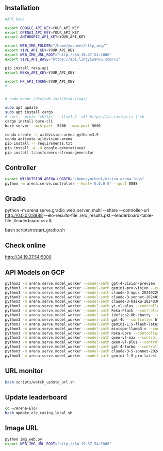 ## Installation 


```bash
#API keys

export GOOGLE_API_KEY=YOUR_API_KEY
export OPENAI_API_KEY=YOUR_API_KEY
export ANTHROPIC_API_KEY=YOUR_API_KEY

export WEB_IMG_FOLDER="/home/yuchenl/http_img/"
export YIVL_API_KEY=YOUR_API_KEY
export WEB_IMG_URL_ROOT="http://34.19.37.54:5006"
export YIVL_API_BASE="https://api.lingyiwanwu.com/v1"

pip install reka-api
export REKA_API_KEY=YOUR_API_KEY

export HF_API_TOKEN=YOUR_API_KEY
# 
```

```bash

# sudo mount /dev/sdb /mnt/disks/logs/

sudo apt update
sudo apt install cargo
# curl --proto '=https' --tlsv1.2 -sSf https://sh.rustup.rs | sh
cargo install bore-cli
bore server --min-port  5500 --max-port 5600
```

```bash
conda create -n wildvision-arena python=3.9
conda activate wildvision-arena
pip install -r requirements.txt
pip install -q -U google-generativeai
pip install transformers-stream-generator
```

## Controller

```bash  
export WILDVISION_ARENA_LOGDIR="/home/yuchenl/vision-arena-logs"
python -m arena.serve.controller --host='0.0.0.0' --port 8888 
```


## Gradio 
<!-- python -m arena.serve.gradio_web_server_multi --port 5000 --controller-url http://0.0.0.0:8888 --elo-results-file ./elo_results.pkl --leaderboard-table-file ./leaderboard.csv --share -->

<!-- python -m arena.serve.gradio_web_server_multi --share --controller-url http://34.19.37.54:8888 --elo-results-file ./elo_results.pkl --leaderboard-table-file ./leaderboard.csv -->

python -m arena.serve.gradio_web_server_multi --share --controller-url http://0.0.0.0:8888 --elo-results-file ./elo_results.pkl --leaderboard-table-file ./leaderboard.csv &

bash scripts/restart_gradio.sh

## Check online

http://34.19.37.54:5000

## API Models on GCP

```bash
python3 -m arena.serve.model_worker --model-path gpt-4-vision-preview --controller http://127.0.0.1:8888 --port 31001 --worker http://127.0.0.1:31001 --host=127.0.0.1 &
python3 -m arena.serve.model_worker --model-path gemini-pro-vision --controller http://127.0.0.1:8888 --port 31003 --worker http://127.0.0.1:31003 --host=127.0.0.1 &
python3 -m arena.serve.model_worker --model-path claude-3-opus-20240229 --controller http://127.0.0.1:8888 --port 31016 --worker http://127.0.0.1:31016 --host=127.0.0.1 &
python3 -m arena.serve.model_worker --model-path claude-3-sonnet-20240229 --controller http://127.0.0.1:8888 --port 31019 --worker http://127.0.0.1:31019 --host=127.0.0.1 &
python3 -m arena.serve.model_worker --model-path claude-3-haiku-20240307 --controller http://127.0.0.1:8888 --port 31020 --worker http://127.0.0.1:31020 --host=127.0.0.1 &
python3 -m arena.serve.model_worker --model-path yi-vl-plus --controller http://127.0.0.1:8888 --port 31021 --worker http://127.0.0.1:31021 --host=127.0.0.1 &
python3 -m arena.serve.model_worker --model-path Reka-Flash --controller http://127.0.0.1:8888 --port 31022 --worker http://127.0.0.1:31022 --host=127.0.0.1 &
python3 -m arena.serve.model_worker --model-path idefics2-8b-chatty --controller http://127.0.0.1:8888 --port 31023 --worker http://127.0.0.1:31023 --host=127.0.0.1 &
python3 -m arena.serve.model_worker --model-path gpt-4o --controller http://127.0.0.1:8888 --port 31024 --worker http://127.0.0.1:31024 --host=127.0.0.1 &
python3 -m arena.serve.model_worker --model-path gemini-1.5-flash-latest --controller http://127.0.0.1:8888 --port 31025 --worker http://127.0.0.1:31025 --host=127.0.0.1 &
python3 -m arena.serve.model_worker --model-path minicpm-llama3-v --controller http://127.0.0.1:8888 --port 31026 --worker http://127.0.0.1:31026 --host=127.0.0.1 &
python3 -m arena.serve.model_worker --model-path Reka-Core --controller http://127.0.0.1:8888 --port 31027 --worker http://127.0.0.1:31027 --host=127.0.0.1 &
python3 -m arena.serve.model_worker --model-path qwen-vl-max --controller http://127.0.0.1:8888 --port 31028 --worker http://127.0.0.1:31028 --host=127.0.0.1 &
python3 -m arena.serve.model_worker --model-path qwen-vl-plus --controller http://127.0.0.1:8888 --port 31029 --worker http://127.0.0.1:31029 --host=127.0.0.1 &
python3 -m arena.serve.model_worker --model-path gpt-4-turbo --controller http://127.0.0.1:8888 --port 31030 --worker http://127.0.0.1:31030 --host=127.0.0.1 &
python3 -m arena.serve.model_worker --model-path claude-3-5-sonnet-20240620 --controller http://127.0.0.1:8888 --port 31031 --worker http://127.0.0.1:31031 --host=127.0.0.1 &
python3 -m arena.serve.model_worker --model-path gemini-1.5-pro-latest --controller http://127.0.0.1:8888 --port 31032 --worker http://127.0.0.1:31032 --host=127.0.0.1 &
```

## URL monitor

```bash
bash scripts/watch_update_url.sh
```


## Update leaderboard 

```bash
cd ~/Arena-Elo/
bash update_elo_rating_local.sh
```

## Image URL 

```bash
python img_web.py
export WEB_IMG_URL_ROOT="http://34.19.37.54:5006"
```

